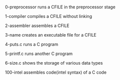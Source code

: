 0-preprocessor runs a CFILE in the preprocessor stage

1-compiler compiles a CFILE without linking

2-assembler assembles a CFILE

3-name creates an executable file for a CFILE

4-puts.c runs a C program

5-printf.c runs another C program

6-size.c shows the storage of various data types

100-intel assembles code(intel syntax) of a C code
